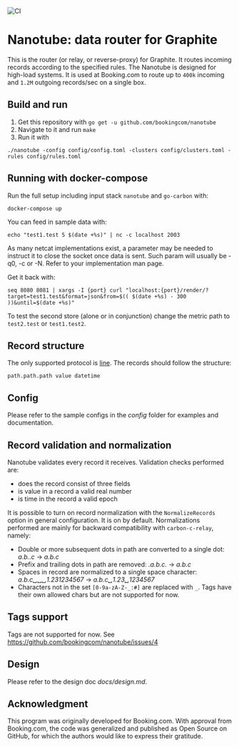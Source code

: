 ![CI](https://github.com/bookingcom/nanotube/workflows/CI/badge.svg)


Nanotube: data router for Graphite
=================================

This is the router (or relay, or reverse-proxy) for Graphite. It routes incoming records according to the specified rules. The Nanotube is designed for high-load systems. It is used at Booking.com to route up to `400k` incoming and `1.2M` outgoing records/sec on a single box.

Build and run
-------------

1. Get this repository with
`go get -u github.com/bookingcom/nanotube`
2. Navigate to it and run
`make`
3. Run it with

`./nanotube -config config/config.toml -clusters config/clusters.toml -rules config/rules.toml`

Running with docker-compose
-----------------------------------

Run the full setup including input stack `nanotube` and `go-carbon` with:

```
docker-compose up
```

You can feed in sample data with:

```
echo "test1.test 5 $(date +%s)" | nc -c localhost 2003
```
As many netcat implementations exist, a parameter may be needed to instruct it to close the socket once data is sent. Such param will usually be -q0, -c or -N. Refer to your implementation man page.

Get it back with:

```
seq 8080 8081 | xargs -I {port} curl "localhost:{port}/render/?target=test1.test&format=json&from=$(( $(date +%s) - 300 ))&until=$(date +%s)"
```

To test the second store (alone or in conjunction) change the metric path to `test2.test` or `test1.test2`.

Record structure
----------------

The only supported protocol is [line](https://graphite.readthedocs.io/en/latest/feeding-carbon.html#the-plaintext-protocol). The records should follow the structure:
```
path.path.path value datetime
```

Config
------

Please refer to the sample configs in the _config_ folder for examples and documentation.

Record validation and normalization
-----------------------------------

Nanotube validates every record it receives. Validation checks performed are:

- does the record consist of three fields
- is value in a record a valid real number
- is time in the record a valid epoch

It is possible to turn on record normalization with the `NormalizeRecords` option in general configuration. It is on by default. Normalizations performed are mainly for backward compatibility with `carbon-c-relay`, namely:

- Double or more subsequent dots in path are converted to a single dot: _a.b..c_ -> _a.b.c_
- Prefix and trailing dots in path are removed: _.a.b.c._ -> _a.b.c_
- Spaces in record are normalized to a single space character: _a.b.c␣␣␣1.23<tab>1234567_ -> _a.b.c␣1.23␣1234567_
- Characters not in the set `[0-9a-zA-Z-_:#]` are replaced with `_`. Tags have their own allowed chars but are not supported for now.

Tags support
------------

Tags are not supported for now. See https://github.com/bookingcom/nanotube/issues/4

Design
------

Please refer to the design doc _docs/design.md_.


Acknowledgment
---------------------------

This program was originally developed for Booking.com. With approval from Booking.com, the code was generalized and published as Open Source on GitHub, for which the authors would like to express their gratitude.
